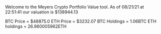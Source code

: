 Welcome to the Meyers Crypto Portfolio Value tool. 
As of 08/21/21 at 22:51:41 our valuation is $138944.13 

BTC Price = $48875.0
 ETH Price = $3232.07
BTC Holdings = 1.06BTC
 ETH holdings = 26.960005962ETH 
